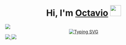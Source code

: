 <h1 align="center"><b>Hi, I'm <a href="https://www.linkedin.com/in/octavio-ismael-fernandez/" target="blank">
Octavio</a> </b><img src="https://media.giphy.com/media/hvRJCLFzcasrR4ia7z/giphy.gif" width="35"></h1>

<img src="https://prnt.sc/vnA7IxgcdJxQ">

<div align="center">
<a href="https://git.io/typing-svg"><img src="https://readme-typing-svg.herokuapp.com?font=Roboto&size=22&pause=1000&color=E4F77D&center=true&vCenter=true&random=false&width=600&lines=Student+of+the+University+Technician+in+Artificial+Intelligence" alt="Typing SVG" /></a>
</div>

<a href="https://www.linkedin.com/in/octavio-ismael-fernandez/">
<img src="https://img.shields.io/badge/LinkedIn-blue?style=flat-square&logo=Linkedin&logoColor=white">
</a>

<a href="mailto:fernandez.octavio.ismael@gmail.com" target="_blank">
<img src="https://img.shields.io/badge/GMAIL-red?style=flat-square&logo=gmail&logoColor=white">
</a>


<!--
**octavioismael-fer/octavioismael-fer** is a ✨ _special_ ✨ repository because its `README.md` (this file) appears on your GitHub profile.

Here are some ideas to get you started:

- 🔭 I’m currently working on ...
- 🌱 I’m currently learning ...
- 👯 I’m looking to collaborate on ...
- 🤔 I’m looking for help with ...
- 💬 Ask me about ...
- 📫 How to reach me: ...
- 😄 Pronouns: ...
- ⚡ Fun fact: ...
-->
